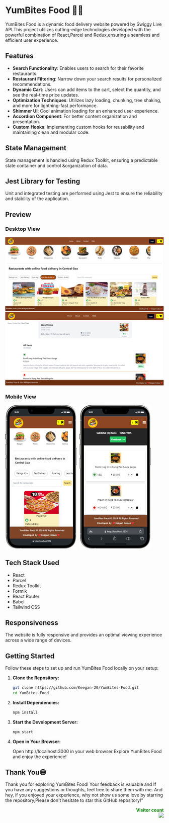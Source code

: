 # YumBites Food 🍔🌯
YumBites Food is a dynamic food delivery website powered by Swiggy Live API.This project utilizes cutting-edge technologies developed with the powerful combination of React,Parcel and Redux,ensuring a seamless and efficient user experience.

## Features
- **Search Functionality**: Enables users to search for their favorite restaurants.
- **Restaurant Filtering**: Narrow down your search results for personalized recommendations.
- **Dynamic Cart**: Users can add items to the cart, select the quantity, and see the real-time price updates.
- **Optimization Techniques**: Utilizes lazy loading, chunking, tree shaking, and more for lightning-fast performance.
- **Shimmer UI**: Cool animation loading for an enhanced user experience.
- **Accordion Component**: For better content organization and presentation.
- **Custom Hooks**: Implementing custom hooks for reusability and maintaining clean and modular code.


## State Management

State management is handled using Redux Toolkit, ensuring a predictable state container and control &organization of data.

## Jest Library for Testing

Unit and integrated testing are performed using Jest to ensure the reliability and stability of the application.

## Preview
### Desktop View
![Desktop View](/src/img/dv1.png)
![Desktop View](/src/img/dv2.png)

### Mobile View
<img src="/src/img/mv1.png" alt="Mobile View" style="width: 45%; margin-right: 5px;">
<img src="/src/img/mv2.png" alt="Mobile View" style="width: 45%;">

## Tech Stack Used

- React
- Parcel
- Redux Toolkit
- Formik
- React Router
- Babel
- Tailwind CSS

## Responsiveness

The website is fully responsive and provides an optimal viewing experience across a wide range of devices.

## Getting Started

Follow these steps to set up and run YumBites Food locally on your setup:

1. **Clone the Repository:**
    ```bash
    git clone https://github.com/Keegan-20/YumBites-Food.git
    cd YumBites-Food
    ```
2. **Install Dependencies:**

    ```bash
    npm install
    ```

3. **Start the Development Server:**

    ```bash
    npm start
    ```

4. **Open in Your Browser:**

    Open http://localhost:3000 in your web browser.Explore YumBites Food and enjoy the experience!

## Thank You😄
Thank you for exploring YumBites Food! Your feedback is valuable and If you have any suggestions or thoughts, feel free to share them with me. 
And hey, if you enjoyed your experience, why not show us some love by starring the  repository,Please don't hesitate to star this GitHub repository!"

<p align="right">
  <b style="color: green;  ">Visitor count</b>
  <br>
  <a style="" href="https://github.com/Keegan-20">
  <img src="https://profile-counter.glitch.me/YumBites-Food/count.svg" />
  </a>
</p>



